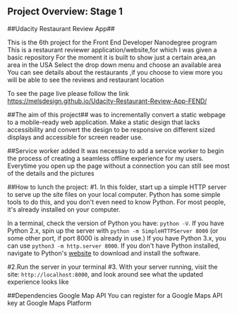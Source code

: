 ## Project Overview: Stage 1

##Udacity Restaurant Review App##

This is the 6th project for the Front End Developer Nanodegree program
This is a restaurant reviewer application/website,for which I was given a basic repository
For the moment it is built to show just a certain area,an area in the USA
Select the drop down menu and choose an available area
You can see details about the restaurants ,if you choose to view more you will be able to see the reviews and restaurant location

To see the page live please follow the link https://melsdesign.github.io/Udacity-Restaurant-Review-App-FEND/

##The aim of this project## 
was to incrementally convert a static webpage to a mobile-ready web application. 
Make a static design that lacks accessibility and convert the design to be responsive on different sized displays and accessible for screen reader use. 

##Service worker added
It was necessay to add a service worker to begin the process of creating a seamless offline experience for my users.
Everytime you open up the page without a connection you can still see most of the details and the pictures

##How to lunch the project:
#1. In this folder, start up a simple HTTP server to serve up the site files on your local computer. 
Python has some simple tools to do this, and you don't even need to know Python. 
For most people, it's already installed on your computer.
 
In a terminal, check the version of Python you have: `python -V`. 
If you have Python 2.x, spin up the server with `python -m SimpleHTTPServer 8000` (or some other port, if port 8000 is already in use.)
If you have Python 3.x, you can use `python3 -m http.server 8000`. 
If you don't have Python installed, navigate to Python's [website](https://www.python.org/) to download and install the software.

#2.Run the server in your terminal
#3. With your server running, visit the site: `http://localhost:8000`, and look around see what the updated experience looks like


##Dependencies
Google Map API
You can register for a Google Maps API key at Google Maps Platform



